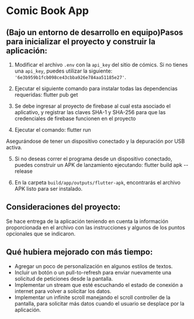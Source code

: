 # Comic Book App

##

## (Bajo un entorno de desarrollo en equipo)Pasos para inicializar el proyecto y construir la aplicación:

1. Modificar el archivo `.env` con la `api_key` del sitio de cómics. Si no tienes una `api_key`, puedes utilizar la siguiente: `'6e3b959b1fcb098ce43cbba926e784aa51185e27'`.
   
2. Ejecutar el siguiente comando para instalar todas las dependencias requeridas: flutter pub get

3. Se debe ingresar al proyecto de firebase al cual esta asociado el aplicativo, y registrar las claves SHA-1 y SHA-256 para que las credenciales de firebase funcionen en el proyecto

4. Ejecutar el comando: flutter run

Asegurándose de tener un dispositivo conectado y la depuración por USB activa.

5. Si no deseas correr el programa desde un dispositivo conectado, puedes construir un APK de lanzamiento ejecutando: flutter build apk --release


6. En la carpeta `build/app/outputs/flutter-apk`, encontrarás el archivo APK listo para ser instalado.

## Consideraciones del proyecto:

Se hace entrega de la aplicación teniendo en cuenta la información proporcionada en el archivo con las instrucciones y algunos de los puntos opcionales que se indicaron.

## Qué hubiera mejorado con más tiempo:

- Agregar un poco de personalización en algunos estilos de textos.
- Incluir un botón o un pull-to-refresh para enviar nuevamente una solicitud de peticiones desde la pantalla.
- Implementar un stream que esté escuchando el estado de conexión a internet para volver a solicitar los datos.
- Implementar un infinite scroll manejando el scroll controller de la pantalla, para solicitar más datos cuando el usuario se desplace por la aplicación.

